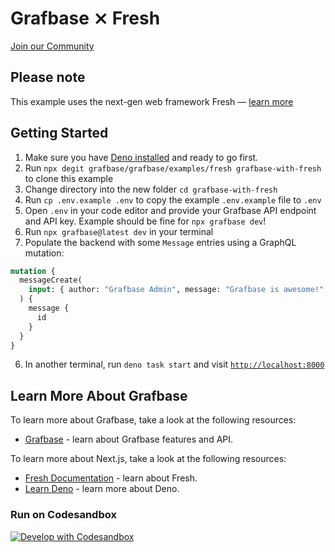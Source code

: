 # Grafbase ⨯ Fresh

[Join our Community](https://grafbase.com/community)

## Please note

This example uses the next-gen web framework Fresh &mdash; [learn more](https://fresh.deno.dev/)

## Getting Started

1. Make sure you have [Deno installed](https://deno.land) and ready to go first.
2. Run `npx degit grafbase/grafbase/examples/fresh grafbase-with-fresh` to clone this example
3. Change directory into the new folder `cd grafbase-with-fresh`
4. Run `cp .env.example .env` to copy the example `.env.example` file to `.env`
5. Open `.env` in your code editor and provide your Grafbase API endpoint and API key. Example should be fine for `npx grafbase dev`!
6. Run `npx grafbase@latest dev` in your terminal
7. Populate the backend with some `Message` entries using a GraphQL mutation:

```graphql
mutation {
  messageCreate(
    input: { author: "Grafbase Admin", message: "Grafbase is awesome!" }
  ) {
    message {
      id
    }
  }
}
```

6. In another terminal, run `deno task start` and visit [`http://localhost:8000`](http://localhost:8000)

## Learn More About Grafbase

To learn more about Grafbase, take a look at the following resources:

- [Grafbase](https://grafbase.com/) - learn about Grafbase features and API.

To learn more about Next.js, take a look at the following resources:

- [Fresh Documentation](https://fresh.deno.dev/) - learn about Fresh.
- [Learn Deno](https://deno.land/) - learn more about Deno.

### Run on Codesandbox

[![Develop with Codesandbox](https://codesandbox.io/static/img/play-codesandbox.svg)](https://githubbox.com/grafbase/grafbase/tree/main/examples/fresh)
